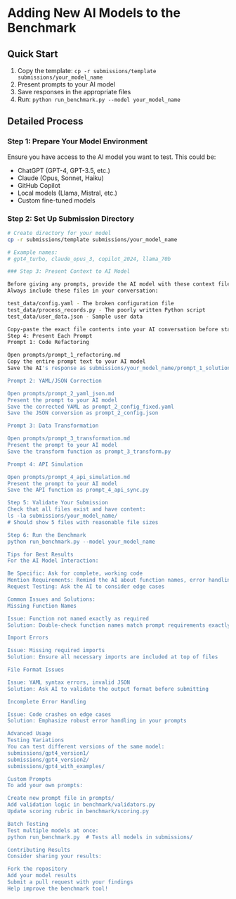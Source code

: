 # Adding New AI Models to the Benchmark

## Quick Start

1. Copy the template: `cp -r submissions/template submissions/your_model_name`
2. Present prompts to your AI model
3. Save responses in the appropriate files
4. Run: `python run_benchmark.py --model your_model_name`

## Detailed Process

### Step 1: Prepare Your Model Environment

Ensure you have access to the AI model you want to test. This could be:

- ChatGPT (GPT-4, GPT-3.5, etc.)
- Claude (Opus, Sonnet, Haiku)
- GitHub Copilot
- Local models (Llama, Mistral, etc.)
- Custom fine-tuned models

### Step 2: Set Up Submission Directory

```bash
# Create directory for your model
cp -r submissions/template submissions/your_model_name

# Example names:
# gpt4_turbo, claude_opus_3, copilot_2024, llama_70b

### Step 3: Present Context to AI Model

Before giving any prompts, provide the AI model with these context files:
Always include these files in your conversation:

test_data/config.yaml - The broken configuration file
test_data/process_records.py - The poorly written Python script
test_data/user_data.json - Sample user data

Copy-paste the exact file contents into your AI conversation before starting the prompts.
Step 4: Present Each Prompt
Prompt 1: Code Refactoring

Open prompts/prompt_1_refactoring.md
Copy the entire prompt text to your AI model
Save the AI's response as submissions/your_model_name/prompt_1_solution.py

Prompt 2: YAML/JSON Correction

Open prompts/prompt_2_yaml_json.md
Present the prompt to your AI model
Save the corrected YAML as prompt_2_config_fixed.yaml
Save the JSON conversion as prompt_2_config.json

Prompt 3: Data Transformation

Open prompts/prompt_3_transformation.md
Present the prompt to your AI model
Save the transform function as prompt_3_transform.py

Prompt 4: API Simulation

Open prompts/prompt_4_api_simulation.md
Present the prompt to your AI model
Save the API function as prompt_4_api_sync.py

Step 5: Validate Your Submission
Check that all files exist and have content:
ls -la submissions/your_model_name/
# Should show 5 files with reasonable file sizes

Step 6: Run the Benchmark
python run_benchmark.py --model your_model_name

Tips for Best Results
For the AI Model Interaction:

Be Specific: Ask for complete, working code
Mention Requirements: Remind the AI about function names, error handling requirements
Request Testing: Ask the AI to consider edge cases

Common Issues and Solutions:
Missing Function Names

Issue: Function not named exactly as required
Solution: Double-check function names match prompt requirements exactly

Import Errors

Issue: Missing required imports
Solution: Ensure all necessary imports are included at top of files

File Format Issues

Issue: YAML syntax errors, invalid JSON
Solution: Ask AI to validate the output format before submitting

Incomplete Error Handling

Issue: Code crashes on edge cases
Solution: Emphasize robust error handling in your prompts

Advanced Usage
Testing Variations
You can test different versions of the same model:
submissions/gpt4_version1/
submissions/gpt4_version2/  
submissions/gpt4_with_examples/

Custom Prompts
To add your own prompts:

Create new prompt file in prompts/
Add validation logic in benchmark/validators.py
Update scoring rubric in benchmark/scoring.py

Batch Testing
Test multiple models at once:
python run_benchmark.py  # Tests all models in submissions/

Contributing Results
Consider sharing your results:

Fork the repository
Add your model results
Submit a pull request with your findings
Help improve the benchmark tool!
